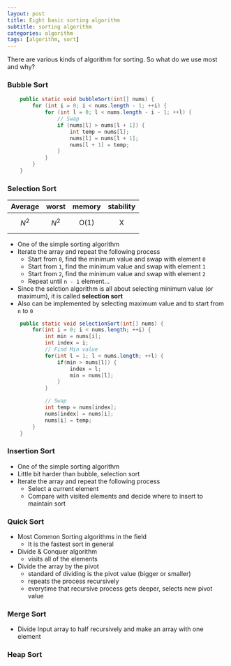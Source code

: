 ```yaml
---
layout: post
title: Eight basic sorting algorithm
subtitle: sorting algorithm
categories: algorithm
tags: [algorithm, sort]
---
```


There are various kinds of algorithm for sorting. So what do we use most and why?

### Bubble Sort

```java
    public static void bubbleSort(int[] nums) {
        for (int i = 0; i < nums.length - 1; ++i) {
            for (int l = 0; l < nums.length - i - 1; ++l) {
            	// Swap
                if (nums[l] > nums[l + 1]) {
                    int temp = nums[l];
                    nums[l] = nums[l + 1];
                    nums[l + 1] = temp;
                }
            }
        }
    }
```

### Selection Sort

|  Average  |   worst   | memory | stability |
|:---------:|:---------:|:------:|:---------:|
| $$N^{2}$$ | $$N^{2}$$ |  O(1)  |     X     |

* One of the simple sorting algorithm
* Iterate the array and repeat the following process 
	+ Start from `0`, find the minimum value and swap with element `0`
	+ Start from `1`, find the minimum value and swap with element `1`
	+ Start from `2`, find the minimum value and swap with element `2` 
	+ Repeat until `n - 1` element...
* Since the selction algorithm is all about selecting minimum value (or maximum), it is called **selection sort**
* Also can be implemented by selecting maximum value and to start from `n` to `0`

```java
	public static void selectionSort(int[] nums) {
		for(int i = 0; i < nums.length; ++i) {
			int min = nums[i];
			int index = i;
			// Find Min value
			for(int l = 1; l < nums.length; ++l) {
				if(min > nums[l]) {
					index = l;
					min = nums[l];
				}
			}

			// Swap
			int temp = nums[index];
            nums[index] = nums[i];
            nums[i] = temp;
		}
	}
```

### Insertion Sort
* One of the simple sorting algorithm
* Little bit harder than bubble, selection sort
* Iterate the array and repeat the following process
	+ Select a current element
	+ Compare with visited elements and decide where to insert to maintain sort

### Quick Sort
* Most Common Sorting algorithms in the field
	+ It is the fastest sort in general
* Divide & Conquer algorithm
	+ visits all of the elements
* Divide the array by the pivot
	+ standard of dividing is the pivot value (bigger or smaller)
	+ repeats the process recursively
	+ everytime that recursive process gets deeper, selects new pivot value


### Merge Sort
* Divide Input array to half recursively and make an array with one element

### Heap Sort
 